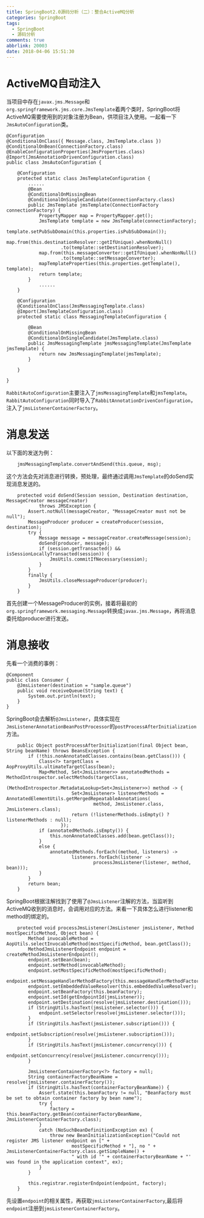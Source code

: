 ```yaml
---
title: SpringBoot2.0源码分析（二）：整合ActiveMQ分析
categories: SpringBoot
tags:
  - SpringBoot
  - 源码分析
comments: true
abbrlink: 20003
date: 2018-04-06 15:51:30
---
```

# ActiveMQ自动注入
当项目中存在`javax.jms.Message`和`org.springframework.jms.core.JmsTemplate`着两个类时，SpringBoot将ActiveMQ需要使用到的对象注册为Bean，供项目注入使用。一起看一下`JmsAutoConfiguration`类。
```
@Configuration
@ConditionalOnClass({ Message.class, JmsTemplate.class })
@ConditionalOnBean(ConnectionFactory.class)
@EnableConfigurationProperties(JmsProperties.class)
@Import(JmsAnnotationDrivenConfiguration.class)
public class JmsAutoConfiguration {

	@Configuration
	protected static class JmsTemplateConfiguration {
	    ......
		@Bean
		@ConditionalOnMissingBean
		@ConditionalOnSingleCandidate(ConnectionFactory.class)
		public JmsTemplate jmsTemplate(ConnectionFactory connectionFactory) {
			PropertyMapper map = PropertyMapper.get();
			JmsTemplate template = new JmsTemplate(connectionFactory);
			template.setPubSubDomain(this.properties.isPubSubDomain());
			map.from(this.destinationResolver::getIfUnique).whenNonNull()
					.to(template::setDestinationResolver);
			map.from(this.messageConverter::getIfUnique).whenNonNull()
					.to(template::setMessageConverter);
			mapTemplateProperties(this.properties.getTemplate(), template);
			return template;
		}
            ......
	}

	@Configuration
	@ConditionalOnClass(JmsMessagingTemplate.class)
	@Import(JmsTemplateConfiguration.class)
	protected static class MessagingTemplateConfiguration {

		@Bean
		@ConditionalOnMissingBean
		@ConditionalOnSingleCandidate(JmsTemplate.class)
		public JmsMessagingTemplate jmsMessagingTemplate(JmsTemplate jmsTemplate) {
			return new JmsMessagingTemplate(jmsTemplate);
		}

	}

}
```
`RabbitAutoConfiguration`主要注入了`jmsMessagingTemplate`和`jmsTemplate`。
`RabbitAutoConfiguration`同时导入了`RabbitAnnotationDrivenConfiguration`，注入了`jmsListenerContainerFactory`。
# 消息发送
以下面的发送为例：
```
    jmsMessagingTemplate.convertAndSend(this.queue, msg);
```
这个方法会先对消息进行转换，预处理，最终通过调用`JmsTemplate`的doSend实现消息发送的。
```
	protected void doSend(Session session, Destination destination, MessageCreator messageCreator)
			throws JMSException {
		Assert.notNull(messageCreator, "MessageCreator must not be null");
		MessageProducer producer = createProducer(session, destination);
		try {
			Message message = messageCreator.createMessage(session);
			doSend(producer, message);
			if (session.getTransacted() && isSessionLocallyTransacted(session)) {
				JmsUtils.commitIfNecessary(session);
			}
		}
		finally {
			JmsUtils.closeMessageProducer(producer);
		}
	}
```
首先创建一个MessageProducer的实例，接着将最初的`org.springframework.messaging.Message`转换成`javax.jms.Message`，再将消息委托给producer进行发送。
# 消息接收
先看一个消费的事例：
```
@Component
public class Consumer {
	@JmsListener(destination = "sample.queue")
	public void receiveQueue(String text) {
		System.out.println(text);
	}
}
```
SpringBoot会去解析`@JmsListener`，具体实现在`JmsListenerAnnotationBeanPostProcessor`的`postProcessAfterInitialization`方法。
```
	public Object postProcessAfterInitialization(final Object bean, String beanName) throws BeansException {
		if (!this.nonAnnotatedClasses.contains(bean.getClass())) {
			Class<?> targetClass = AopProxyUtils.ultimateTargetClass(bean);
			Map<Method, Set<JmsListener>> annotatedMethods = MethodIntrospector.selectMethods(targetClass,
					(MethodIntrospector.MetadataLookup<Set<JmsListener>>) method -> {
						Set<JmsListener> listenerMethods = AnnotatedElementUtils.getMergedRepeatableAnnotations(
								method, JmsListener.class, JmsListeners.class);
						return (!listenerMethods.isEmpty() ? listenerMethods : null);
					});
			if (annotatedMethods.isEmpty()) {
				this.nonAnnotatedClasses.add(bean.getClass());
			}
			else {
				annotatedMethods.forEach((method, listeners) ->
						listeners.forEach(listener ->
								processJmsListener(listener, method, bean)));
			}
		}
		return bean;
	}
```
SpringBoot根据注解找到了使用了`@JmsListener`注解的方法，当监听到ActiveMQ收到的消息时，会调用对应的方法。来看一下具体怎么进行listener和method的绑定的。
```
	protected void processJmsListener(JmsListener jmsListener, Method mostSpecificMethod, Object bean) {
		Method invocableMethod = AopUtils.selectInvocableMethod(mostSpecificMethod, bean.getClass());
		MethodJmsListenerEndpoint endpoint = createMethodJmsListenerEndpoint();
		endpoint.setBean(bean);
		endpoint.setMethod(invocableMethod);
		endpoint.setMostSpecificMethod(mostSpecificMethod);
		endpoint.setMessageHandlerMethodFactory(this.messageHandlerMethodFactory);
		endpoint.setEmbeddedValueResolver(this.embeddedValueResolver);
		endpoint.setBeanFactory(this.beanFactory);
		endpoint.setId(getEndpointId(jmsListener));
		endpoint.setDestination(resolve(jmsListener.destination()));
		if (StringUtils.hasText(jmsListener.selector())) {
			endpoint.setSelector(resolve(jmsListener.selector()));
		}
		if (StringUtils.hasText(jmsListener.subscription())) {
			endpoint.setSubscription(resolve(jmsListener.subscription()));
		}
		if (StringUtils.hasText(jmsListener.concurrency())) {
			endpoint.setConcurrency(resolve(jmsListener.concurrency()));
		}

		JmsListenerContainerFactory<?> factory = null;
		String containerFactoryBeanName = resolve(jmsListener.containerFactory());
		if (StringUtils.hasText(containerFactoryBeanName)) {
			Assert.state(this.beanFactory != null, "BeanFactory must be set to obtain container factory by bean name");
			try {
				factory = this.beanFactory.getBean(containerFactoryBeanName, JmsListenerContainerFactory.class);
			}
			catch (NoSuchBeanDefinitionException ex) {
				throw new BeanInitializationException("Could not register JMS listener endpoint on [" +
						mostSpecificMethod + "], no " + JmsListenerContainerFactory.class.getSimpleName() +
						" with id '" + containerFactoryBeanName + "' was found in the application context", ex);
			}
		}

		this.registrar.registerEndpoint(endpoint, factory);
	}
```
先设置`endpoint`的相关属性，再获取`jmsListenerContainerFactory`,最后将`endpoint`注册到`jmsListenerContainerFactory`。



